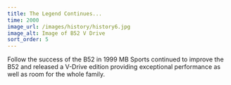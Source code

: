 ```yaml
---
title: The Legend Continues...
time: 2000
image_url: /images/history/history6.jpg
image_alt: Image of B52 V Drive
sort_order: 5
---
```


Follow the success of the B52 in 1999 MB Sports continued to improve the B52 and released a V-Drive edition providing exceptional performance as well as room for the whole family.
